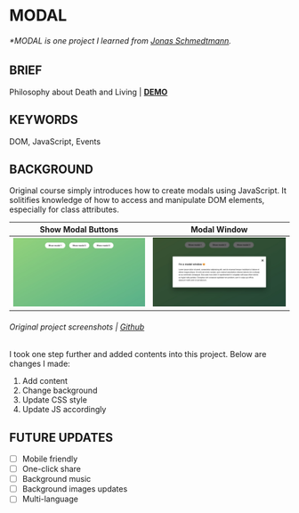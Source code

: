 # MODAL

###### \*MODAL is one project I learned from [Jonas Schmedtmann](https://www.udemy.com/course/the-complete-javascript-course/?referralCode=87FE8B1039A68106DEE5).

## BRIEF

Philosophy about Death and Living | [**DEMO**](https://howiework.github.io/Modal/)

## KEYWORDS

DOM, JavaScript, Events

## BACKGROUND

Original course simply introduces how to create modals using JavaScript. It solitifies knowledge of how to access and manipulate DOM elements, especially for class attributes.

<!-- prettier-ignore-start -->
|Show Modal Buttons|Modal Window|
| :--------------: | :--------: |
| ![Original Modal Screenshot](./original-modal-screenshot-1.jpg 'Original Modal Screenshot 1') | ![Original Modal Screenshot](./original-modal-screenshot-2.jpg 'Original Modal Screenshot 2') |
<!-- prettier-ignore-end -->

###### Original project screenshots | [Github](https://github.com/HowieWork/complete-javascript-with-jonas/tree/master/06-Modal)

I took one step further and added contents into this project. Below are changes I made:

1. Add content
2. Change background
3. Update CSS style
4. Update JS accordingly

## FUTURE UPDATES

- [ ] Mobile friendly
- [ ] One-click share
- [ ] Background music
- [ ] Background images updates
- [ ] Multi-language
